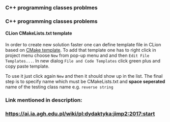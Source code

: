 ### C++ programming classes problmes ###
### C++ programming classes problems ###

#### CLion CMakeLists.txt template ####

In order to create new solution faster one can define template file
in CLion based on [CMake template](scripts/Library_CMakeLists_Add_Template).
To add that template one has to right click in project menu choose
`New` from pop-up menu and and then `Edit File Templates...`. In new dialog
`File and Code Templates` click green plus and copy paste template.

To use it just click again `New` and then it should show up in the list.
The final step is to specify name which must be CMakeLists.txt and **space seperated**
name of the testing class name e.g. `reverse string`
### Link mentioned in description: ###
### https://ai.ia.agh.edu.pl/wiki/pl:dydaktyka:jimp2:2017:start ###